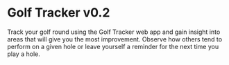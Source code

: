 # Golf Tracker v0.2

Track your golf round using the Golf Tracker web app and gain insight into areas that will give you the most improvement.  Observe how others tend to perform on a given hole or leave yourself a reminder for the next time you play a hole.


